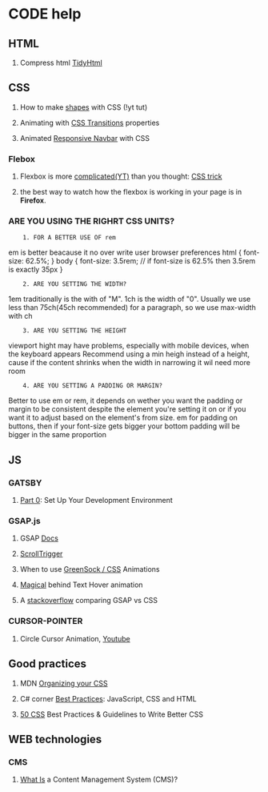 # CODE help

## HTML

1. Compress html [TidyHtml](https://www.html-tidy.org)

## CSS

1. How to make [shapes](https://www.youtube.com/watch?v=QY7Rj8aZcZk) with CSS (!yt tut)

1. Animating with [CSS Transitions](https://www.youtube.com/watch?v=Nloq6uzF8RQ) properties

1. Animated [Responsive Navbar](https://www.youtube.com/watch?v=biOMz4puGt8) with CSS

### Flebox

1. Flexbox is more [complicated(YT)](https://www.youtube.com/watch?v=fm3dSg4cxRI) than you thought: [CSS trick](https://css-tricks.com/equal-columns-with-flexbox-its-more-complicated-than-you-might-think/)

1. the best way to watch how the flexbox is working in your page is in **Firefox**.

### ARE YOU USING THE RIGHRT CSS UNITS?

        1. FOR A BETTER USE OF rem

em is better beacause it no over write user browser preferences
html {
font-size: 62.5%; <!--Now 10px is equal 1rem-->
}
body {
font-size: 3.5rem; // if font-size is 62.5% then 3.5rem is exactly 35px
}

        2. ARE YOU SETTING THE WIDTH?

1em traditionally is the with of "M".
1ch is the width of "0".
Usually we use less than 75ch(45ch recommended) for a paragraph, so we use max-width with ch

        3. ARE YOU SETTING THE HEIGHT

viewport hight may have problems, especially with mobile devices, when the keyboard appears
Recommend using a min heigh instead of a height, cause if the content shrinks when the width in narrowing it wil need more room

        4. ARE YOU SETTING A PADDING OR MARGIN?

Better to use em or rem, it depends on wether you want the padding or margin to be consistent despite the element you're setting it on or if you want it to adjust based on the element's from size.
em for padding on buttons, then if your font-size gets bigger your bottom padding will be bigger in the same proportion

## JS

### GATSBY

1. [Part 0](https://www.gatsbyjs.com/docs/tutorial/part-0/): Set Up Your Development Environment

### GSAP.js

1. GSAP [Docs](https://greensock.com/docs/)

1. [ScrollTrigger](https://www.youtube.com/watch?v=X7IBa7vZjmo)

1. When to use [GreenSock / CSS](https://www.youtube.com/watch?v=R7dme7BRGOM) Animations

1. [Magical](https://www.youtube.com/watch?v=a3-lwxTkUKI) behind Text Hover animation

1. A [stackoverflow](https://stackoverflow.com/questions/39862190/greensock-gsap-is-much-less-smooth-more-jerky-compared-to-css-animations-in-th) comparing GSAP vs CSS

### CURSOR-POINTER

1. Circle Cursor Animation, [Youtube](https://youtu.be/TpwpAYi-p2w)

## Good practices

1. MDN [Organizing your CSS](https://developer.mozilla.org/en-US/docs/Learn/CSS/Building_blocks/Organizing)

1. C# corner [Best Practices](https://www.c-sharpcorner.com/article/best-practices-on-javascript-css-and-html/): JavaScript, CSS and HTML

1. [50 CSS](https://medium.com/before-semicolon/50-css-best-practices-guidelines-to-write-better-css-c60807e9eee2) Best Practices & Guidelines to Write Better CSS

## WEB technologies

### CMS

1. [What Is](https://kinsta.com/knowledgebase/content-management-system/) a Content Management System (CMS)?
